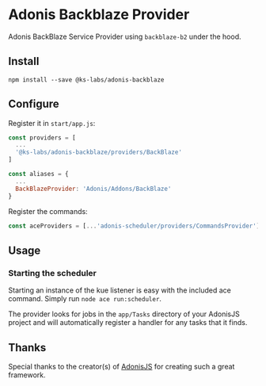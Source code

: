 # Adonis Backblaze Provider

Adonis BackBlaze Service Provider using `backblaze-b2` under the hood.

## Install

```
npm install --save @ks-labs/adonis-backblaze
```

## Configure

Register it in `start/app.js`:

```javascript
const providers = [
  ...
  '@ks-labs/adonis-backblaze/providers/BackBlaze'
]

const aliases = {
  ...
  BackBlazeProvider: 'Adonis/Addons/BackBlaze'
}
```

Register the commands:

```javascript
const aceProviders = [...'adonis-scheduler/providers/CommandsProvider']
```

## Usage

### Starting the scheduler

Starting an instance of the kue listener is easy with the included ace command. Simply run `node ace run:scheduler`.

The provider looks for jobs in the `app/Tasks` directory of your AdonisJS project and will automatically register a handler for any tasks that it finds.

## Thanks

Special thanks to the creator(s) of [AdonisJS](http://adonisjs.com/) for creating such a great framework.

